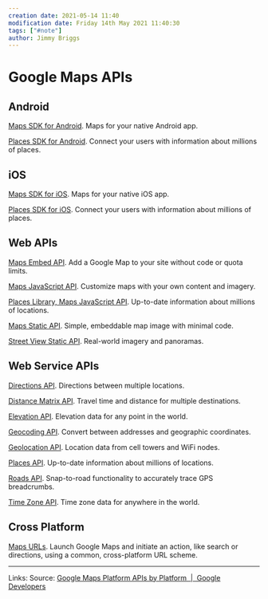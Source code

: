 ```yaml
---
creation date: 2021-05-14 11:40
modification date: Friday 14th May 2021 11:40:30
tags: ["#note"]
author: Jimmy Briggs
---
```


# Google Maps APIs
## Android

[Maps SDK for Android](https://developers.google.com/maps/documentation/android-sdk). Maps for your native Android app.

[Places SDK for Android](https://developers.google.com/maps/documentation/places/android-sdk). Connect your users with information about millions of places.

## iOS

[Maps SDK for iOS](https://developers.google.com/maps/documentation/ios-sdk). Maps for your native iOS app.

[Places SDK for iOS](https://developers.google.com/maps/documentation/places/ios-sdk). Connect your users with information about millions of places.

## Web APIs

[Maps Embed API](https://developers.google.com/maps/documentation/embed/guide). Add a Google Map to your site without code or quota limits.

[Maps JavaScript API](https://developers.google.com/maps/documentation/javascript/tutorial). Customize maps with your own content and imagery.

[Places Library, Maps JavaScript API](https://developers.google.com/maps/documentation/javascript/places). Up-to-date information about millions of locations.

[Maps Static API](https://developers.google.com/maps/documentation/maps-static). Simple, embeddable map image with minimal code.

[Street View Static API](https://developers.google.com/maps/documentation/streetview). Real-world imagery and panoramas.

## Web Service APIs

[Directions API](https://developers.google.com/maps/documentation/directions). Directions between multiple locations.

[Distance Matrix API](https://developers.google.com/maps/documentation/distance-matrix). Travel time and distance for multiple destinations.

[Elevation API](https://developers.google.com/maps/documentation/elevation). Elevation data for any point in the world.

[Geocoding API](https://developers.google.com/maps/documentation/geocoding). Convert between addresses and geographic coordinates.

[Geolocation API](https://developers.google.com/maps/documentation/geolocation). Location data from cell towers and WiFi nodes.

[Places API](https://developers.google.com/maps/documentation/places/web-service). Up-to-date information about millions of locations.

[Roads API](https://developers.google.com/maps/documentation/roads). Snap-to-road functionality to accurately trace GPS breadcrumbs.

[Time Zone API](https://developers.google.com/maps/documentation/timezone). Time zone data for anywhere in the world.

## Cross Platform

[Maps URLs](https://developers.google.com/maps/documentation/urls/guide). Launch Google Maps and initiate an action, like search or directions, using a common, cross-platform URL scheme.

***
Links: 
Source:  [Google Maps Platform APIs by Platform  |  Google Developers](https://developers.google.com/maps/apis-by-platform)



